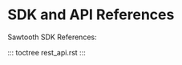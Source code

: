 # SDK and API References

Sawtooth SDK References:

::: toctree
rest_api.rst
:::

<!--
  Licensed under Creative Commons Attribution 4.0 International License
  https://creativecommons.org/licenses/by/4.0/
-->
